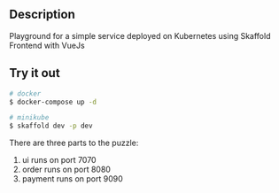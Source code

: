 ## Description

Playground for a simple service deployed on Kubernetes using Skaffold
Frontend with VueJs

## Try it out

```bash
# docker
$ docker-compose up -d
```

```bash
# minikube
$ skaffold dev -p dev
```

There are three parts to the puzzle:
1. ui runs on port 7070
2. order runs on port 8080
3. payment runs on port 9090

